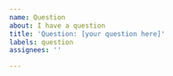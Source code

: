 ```yaml
---
name: Question
about: I have a question
title: 'Question: [your question here]'
labels: question
assignees: ''

---
```


<!-- Use this section to give more context for your question or other supporting materials -->